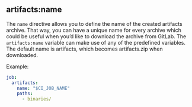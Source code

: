 ## artifacts:name

The `name` directive allows you to define the name of the created artifacts archive. That way, you can have a unique name for every archive which could be useful
when you’d like to download the archive from GitLab.
The `artifacts:name` variable can make use of any of the predefined variables. The default name is artifacts, which becomes artifacts.zip when downloaded.

Example:
```yaml
job:
  artifacts:
    name: "$CI_JOB_NAME"
    paths:
      - binaries/
```
